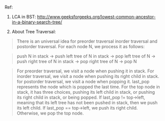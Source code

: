 Ref:
1. LCA in BST:
http://www.geeksforgeeks.org/lowest-common-ancestor-in-a-binary-search-tree/

2. About Tree Traversal:

> There is an universal idea for preorder traversal inorder traversal and postorder traversal. For each node N, we process it as follows:

> push N in stack -> push left tree of N in stack -> pop left tree of N -> push right tree of N in stack -> pop right tree of N -> pop N

> For preorder traversal, we visit a node when pushing it in stack. For inorder traversal, we visit a node when pushing its right child in stack. for postorder traversal, we visit a node when popping it. last_pop represents the node which is popped the last time. For the top node in stack, it has three choices, pushing its left child in stack, or pushing its right child in stack, or being popped. If last_pop != top->left, meaning that its left tree has not been pushed in stack, then we push its left child. If last_pop == top->left, we push its right child. Otherwise, we pop the top node.
